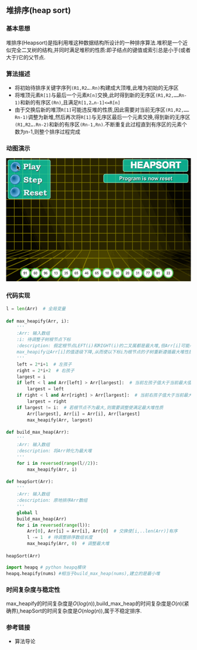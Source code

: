 ## 堆排序(heap sort)

### 基本思想
堆排序(Heapsort)是指利用堆这种数据结构所设计的一种排序算法.堆积是一个近似完全二叉树的结构,并同时满足堆积的性质:即子结点的键值或索引总是小于(或者大于)它的父节点.

### 算法描述
* 将初始待排序关键字序列`(R1,R2….Rn)`构建成大顶堆,此堆为初始的无序区
* 将堆顶元素`R[1]`与最后一个元素`R[n]`交换,此时得到新的无序区`(R1,R2,……Rn-1)`和新的有序区`(Rn)`,且满足`R[1,2…n-1]<=R[n]`
* 由于交换后新的堆顶`R[1]`可能违反堆的性质,因此需要对当前无序区`(R1,R2,……Rn-1)`调整为新堆,然后再次将`R[1]`与无序区最后一个元素交换,得到新的无序区`(R1,R2….Rn-2)`和新的有序区`(Rn-1,Rn)`.不断重复此过程直到有序区的元素个数为n-1,则整个排序过程完成

### 动图演示
![](./images/heap%20sort.gif) 

### 代码实现

```python
l = len(Arr)  # 全局变量

def max_heapify(Arr, i):
    '''
    :Arr: 输入数组
    :i: 待调整子树根节点下标
    :description: 假定根节点LEFT(i)和RIGHT(i)的二叉属都是最大堆,但Arr[i]可能小于其孩子,违背了最大堆的性质,
    max_heapify让Arr[i]的值逐级下降,从而使以下标i为根节点的子树重新遵循最大堆性质
    '''
    left = 2*i+1  # 左孩子
    right = 2*i+2  # 右孩子
    largest = i
    if left < l and Arr[left] > Arr[largest]:  # 当前左孩子值大于当前最大值
        largest = left
    if right < l and Arr[right] > Arr[largest]:  # 当前右孩子值大于当前最大值
        largest = right
    if largest != i:  # 若根节点不为最大,则需要调整使满足最大堆性质
        Arr[largest], Arr[i] = Arr[i], Arr[largest]
        max_heapify(Arr, largest)

def build_max_heap(Arr):
    '''
    :Arr: 输入数组
    :description: 将Arr转化为最大堆
    '''
    for i in reversed(range(l//2)):
        max_heapify(Arr, i)

def heapSort(Arr):
    '''
    :Arr: 输入数组
    :description: 原地排序Arr数组
    '''
    global l
    build_max_heap(Arr)
    for i in reversed(range(l)):
        Arr[0], Arr[i] = Arr[i], Arr[0]  # 交换使[i,..len(Arr)]有序
        l -= 1  # 待调整排序数组长度
        max_heapify(Arr, 0)  # 调整最大堆

heapSort(Arr)
```

```python
import heapq # python heapq模块
heapq.heapify(nums) #相当于build_max_heap(nums),建立的是最小堆
```

### 时间复杂度与稳定性

max_heapify的时间复杂度是$O(log(n))$,build_max_heap的时间复杂度是$O(n)$(紧确界),heapSort的时间复杂度是$O(nlog(n))$,属于不稳定排序.

### 参考链接

* 算法导论
